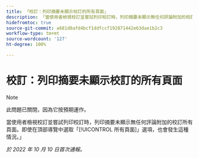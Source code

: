 ```yaml
---
title: 「校訂：列印摘要未顯示校訂的所有頁面」
description: 「當使用者檢視校訂並嘗試列印校訂時，列印摘要未顯示無任何評論附加的校訂所有頁面。即使在頂部導覽中選取所有頁面選項，也會發生這種情況。」
hidefromtoc: true
source-git-commit: a681d8afd4bcf1ddfccf192871442e63dae1b2c3
workflow-type: tm+mt
source-wordcount: '127'
ht-degree: 100%

---
```



# 校訂：列印摘要未顯示校訂的所有頁面

<!--This article is on both WF and WFP TOCs-->

>[!NOTE]
>
>此問題已關閉，因為它按預期運作。

當使用者檢視校訂並嘗試列印校訂時，列印摘要未顯示無任何評論附加的校訂所有頁面。即使在頂部導覽中選取「[!UICONTROL 所有頁面]」選項，也會發生這種情況。」

_於 2022 年 10 月 10 日首次通報。_


